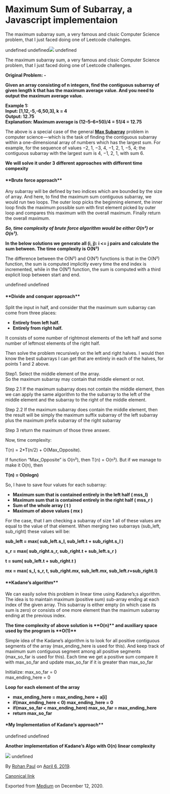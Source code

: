 # Maximum Sum of Subarray, a Javascript implementaion

The maximum subarray sum, a very famous and clssic Computer Science problem, that I just faced doing one of Leetcode challenges.

undefined
undefined![](https://cdn-images-1.medium.com/max/600/1*NxZYfKqJ-aAcJx5itKgmTA.jpeg)
undefined

The maximum subarray sum, a very famous and clssic Computer Science problem, that I just faced doing one of Leetcode challenges.

**Original Problem: -**

**Given an array consisting of n integers, find the contiguous subarray of given length k that has the maximum average value. And you need to output the maximum average value.**

**Example 1:  
Input: \[1,12,-5,-6,50,3\], k = 4  
Output: 12.75  
Explanation: Maximum average is (12–5–6+50)/4 = 51/4 = 12.75**

The above is a special case of the general [**Max Subarray**](https://en.wikipedia.org/wiki/Maximum_subarray_problem) problem in computer science — which is the task of finding the contiguous subarray within a one-dimensional array of numbers which has the largest sum. For example, for the sequence of values −2, 1, −3, 4, −1, 2, 1, −5, 4; the contiguous subarray with the largest sum is 4, −1, 2, 1, with sum 6.

**We will solve it under 3 different approaches with different time compexity**

#### **\*\*Brute force approach\*\***

Any subarray will be defined by two indices which are bounded by the size of array. And here, to find the maximum sum contiguous subarray, we would run two loops. The outer loop picks the beginning element, the inner loop finds the maximum possible sum with first element picked by outer loop and compares this maximum with the overall maximum. Finally return the overall maximum.

**_So, time complexity of brute force algorithm would be either O(n²) or O(n³)._**

**In the below solutions we generate all (i, j): i <= j pairs and calculate the sum between. The time complexity is O(N³)**

The difference between the O(N²) and O(N³) functions is that in the O(N²) function, the sum is computed implicitly every time the end index is incremented, while in the O(N³) function, the sum is computed with a third explicit loop between start and end.

undefined
undefined

#### \*\*Divide and conquer approach\*\*

Split the input in half, and consider that the maximum sum subarray can come from three places:

*   **Entirely from left half.**
*   **Entirely from right half.**

It consists of some number of rightmost elements of the left half and some number of leftmost elements of the right half.

Then solve the problem recursively on the left and right halves. I would then know the best subarrays I can get that are entirely in each of the halves, for points 1 and 2 above.

Step1. Select the middle element of the array.  
So the maximum subarray may contain that middle element or not.

Step 2.1 If the maximum subarray does not contain the middle element, then we can apply the same algorithm to the the subarray to the left of the middle element and the subarray to the right of the middle element.

Step 2.2 If the maximum subarray does contain the middle element, then the result will be simply the maximum suffix subarray of the left subarray plus the maximum prefix subarray of the right subarray

Step 3 return the maximum of those three answer.

Now, time complexity:

T(n) = 2\*T(n/2) + O(Max\_Opposite).

If function “Max\_Opposite” is O(n²), then T(n) = O(n²). But if we manage to make it O(n), then

**T(n) = O(nlogn)**

So, I have to save four values for each subarray:

*   **Maximum sum that is contained entirely in the left half ( mss\_l)**
*   **Maximum sum that is contained entirely in the right half ( mss\_r )**
*   **Sum of the whole array ( t )**
*   **Maximum of above values ( mx )**

For the case, that I am checking a subarray of size 1 all of these values are equal to the value of that element. When merging two subarrays (sub\_left, sub\_right) these values will be:

**sub\_left = max( sub\_left.s\_l, sub\_left.t + sub\_right.s\_l )**

**s\_r = max( sub\_right.s\_r, sub\_right.t + sub\_left.s\_r )**

**t = sum( sub\_left.t + sub\_right.t )**

**mx = max( s\_l, s\_r, t, sub\_right.mx, sub\_left.mx, sub\_left.r+sub\_right.l)**

#### \*\*Kadane’s algorithm\*\*

We can easily solve this problem in linear time using Kadane’s;s algorithm. The idea is to maintain maximum (positive sum) sub-array ending at each index of the given array. This subarray is either empty (in which case its sum is zero) or consists of one more element than the maximum subarray ending at the previous index.

**The time complexity of above solution is \*\*O(n)\*\* and auxiliary space used by the program is \*\*O(1)\*\***

Simple idea of the Kadane’s algorithm is to look for all positive contiguous segments of the array (max\_ending\_here is used for this). And keep track of maximum sum contiguous segment among all positive segments (max\_so\_far is used for this). Each time we get a positive sum compare it with max\_so\_far and update max\_so\_far if it is greater than max\_so\_far

Initialize: max\_so\_far = 0  
max\_ending\_here = 0

**Loop for each element of the array**

*   **max\_ending\_here = max\_ending\_here + a\[i\]**
*   **if(max\_ending\_here < 0) max\_ending\_here = 0**
*   **if(max\_so\_far < max\_ending\_here) max\_so\_far = max\_ending\_here**
*   **return max\_so\_far**

#### **\*My Implementation of Kadane’s approach\*\***

undefined
undefined

**Another implementation of Kadane’s Algo with O(n) linear complexity**

![](https://cdn-images-1.medium.com/max/800/1*mXjUuSDwbD2FcX_7gn734Q.png)
undefined

By [Rohan Paul](https://medium.com/@paulrohan) on [April 6, 2019](https://medium.com/p/1cf512a58ea9).

[Canonical link](https://medium.com/@paulrohan/maximum-sum-of-subarray-a-javascript-implementaion-1cf512a58ea9)

Exported from [Medium](https://medium.com) on December 12, 2020.